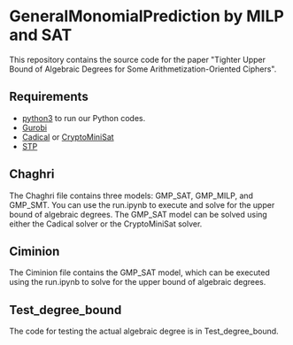 # GeneralMonomialPrediction by MILP and SAT

This repository contains the source code for the paper "Tighter Upper Bound of Algebraic Degrees for Some Arithmetization-Oriented Ciphers".

## Requirements 

- [python3](https://www.python.org/downloads/) to run our Python codes.
- [Gurobi](https://www.gurobi.com/)
- [Cadical](https://github.com/arminbiere/cadical) or [CryptoMiniSat](https://github.com/msoos/cryptominisat)
- [STP](https://github.com/stp/stp)

## Chaghri

The Chaghri file contains three models: GMP_SAT, GMP_MILP, and GMP_SMT. You can use the run.ipynb to execute and solve for the upper bound of algebraic degrees. The GMP_SAT model can be solved using either the Cadical solver or the CryptoMiniSat solver.

## Ciminion

The Ciminion file contains the GMP_SAT model, which can be executed using the run.ipynb to solve for the upper bound of algebraic degrees.

## Test_degree_bound
The code for testing the actual algebraic degree is in Test_degree_bound.
